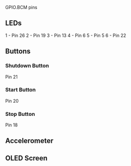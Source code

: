GPIO.BCM pins

## LEDs
1 - Pin 26
2 - Pin 19
3 - Pin 13
4 - Pin 6
5 - Pin 5
6 - Pin 22
## Buttons
### Shutdown Button
Pin 21
### Start Button
Pin 20
### Stop Button
Pin 18
## Accelerometer

## OLED Screen
